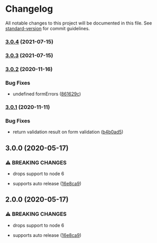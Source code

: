 # Changelog

All notable changes to this project will be documented in this file. See [standard-version](https://github.com/conventional-changelog/standard-version) for commit guidelines.

### [3.0.4](https://github.com/balavishnuvj/react-hooks-form-validator/compare/v3.0.3...v3.0.4) (2021-07-15)

### [3.0.3](https://github.com/balavishnuvj/react-hooks-form-validator/compare/v3.0.2...v3.0.3) (2021-07-15)

### [3.0.2](https://github.com/balavishnuvj/react-hooks-form-validator/compare/v3.0.1...v3.0.2) (2020-11-16)


### Bug Fixes

* undefined formErrors ([861629c](https://github.com/balavishnuvj/react-hooks-form-validator/commit/861629cb7e1f894f3849f50ba67b9ab81f9e0e79))

### [3.0.1](https://github.com/balavishnuvj/react-hooks-form-validator/compare/v3.0.0...v3.0.1) (2020-11-11)


### Bug Fixes

* return validation result on form validation ([b4b0ad5](https://github.com/balavishnuvj/react-hooks-form-validator/commit/b4b0ad5da7955f9b193bcd08f83a58c239cceba0))

## 3.0.0 (2020-05-17)


### ⚠ BREAKING CHANGES

* drops support to node 6

* supports auto release ([16e8ca9](https://github.com/balavishnuvj/react-hooks-form-validator/commit/16e8ca9391d91023f5e0dbcf96248d3a38733b74))

## 2.0.0 (2020-05-17)


### ⚠ BREAKING CHANGES

* drops support to node 6

* supports auto release ([16e8ca9](https://github.com/balavishnuvj/react-hooks-form-validator/commit/16e8ca9391d91023f5e0dbcf96248d3a38733b74))
